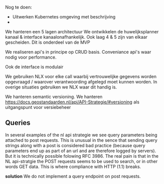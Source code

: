 Nog te doen:
- Uitwerken Kubernetes omgeving met beschrijving
- 

We hanteren een 5 lagen architectuur
We ontwikkelen de huwelijksplanner kanaal & interface kanaalonafhankelijk. Ook laag 4 & 5 zijn van elkaar gescheiden. Dit is onderdeel van de MVP

We realiseren api's in principe op CRUD basis. Conveniance api's waar nodig voor performance.

Ook de interface is modulair 

We gebruiken NLX voor elke call waarbij vertrouwelijke gegevens worden opgevraagd / waarover verantwoording afgelegd moet kunnen worden. In overige situaties gebruiken we NLX waar dit handig is.

We hanteren semantic versioning. 
We hanteren https://docs.geostandaarden.nl/api/API-Strategie/#versioning  als uitgangspunt voor versiebeheer

Queries
-------
In several examples of the nl api strategie we see query parameters being attached to post requests. This is unusual in the sence that sending query strings along with a post is considered bad practice (because query parameters end up as part of an url and are therefore logged by servers). But it is technically possible folowing RFC 3986. The real pain is that in the NL api-stratgie the POST requests seems to be used to search, or in other words GET data. This is where compliance with HTTP (1.1) breaks.  
   
__solution__
We do not implement a query endpoint on post requests.
